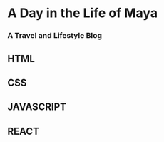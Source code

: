 # A Day in the Life of Maya



### A Travel and Lifestyle Blog
## HTML
## CSS
## JAVASCRIPT
## REACT




